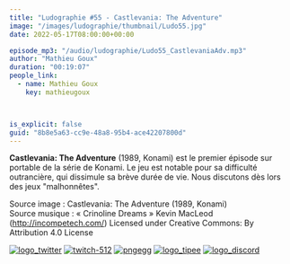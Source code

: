 ```yaml
---
title: "Ludographie #55 - Castlevania: The Adventure"
image: "/images/ludographie/thumbnail/Ludo55.jpg"
date: 2022-05-17T08:00:00+00:00

episode_mp3: "/audio/ludographie/Ludo55_CastlevaniaAdv.mp3"
author: "Mathieu Goux"
duration: "00:19:07"
people_link: 
  - name: Mathieu Goux
    key: mathieugoux



is_explicit: false
guid: "8b8e5a63-cc9e-48a8-95b4-ace42207800d"
---
```


<PodcastHeader/>

**Castlevania: The Adventure** (1989, Konami) est le premier épisode sur portable de la série de Konami. Le jeu est notable pour sa difficulté outrancière, qui dissimule sa brève durée de vie. Nous discutons dès lors des jeux "malhonnêtes".

<a href="" rel="nofollow"></a>
 
<p>Source image : Castlevania: The Adventure (1989, Konami)<br>Source musique : «&nbsp;Crinoline Dreams&nbsp;» Kevin MacLeod (<a title="http://incompetech.com/" href="http://incompetech.com/" rel="nofollow">http://incompetech.com/</a>) Licensed under Creative Commons: By Attribution 4.0 License</p>


<!--tr--><p>
<!--td--><span><a href="https://twitter.com/Gouximan" rel="nofollow"><img src="/resources/ludographie/2022-03-29T08-00-00-00-00_Ludographie52BanjoKazooie/logo_twitter-1.png" alt="logo_twitter"></a><!--/td--></span>
<!--td--><span><a href="https://www.twitch.tv/mathieugoux" rel="nofollow"><img src="/resources/ludographie/2022-03-29T08-00-00-00-00_Ludographie52BanjoKazooie/twitch-512-1.png" alt="twitch-512"></a><!--/td--></span>
<!--td--><span><a href="https://www.youtube.com/user/MattTheFatalifieur/videos" rel="nofollow"><img src="/resources/ludographie/2022-03-29T08-00-00-00-00_Ludographie52BanjoKazooie/pngegg.png" alt="pngegg"></a><!--/td--></span>
<!--td--><span><a href="http://fr.tipeee.com/calvinball" rel="nofollow"><img src="/resources/ludographie/2022-03-29T08-00-00-00-00_Ludographie52BanjoKazooie/logo_tipee-1.png" alt="logo_tipee"></a><!--/td--></span>
<!--td--><span><a href="https://discord.com/invite/4RnA9v7" rel="nofollow"><img src="/resources/ludographie/2022-03-29T08-00-00-00-00_Ludographie52BanjoKazooie/logo_discord-1.png" alt="logo_discord"></a><!--/td--></span>
<!--/tr--></p>




<p></p>